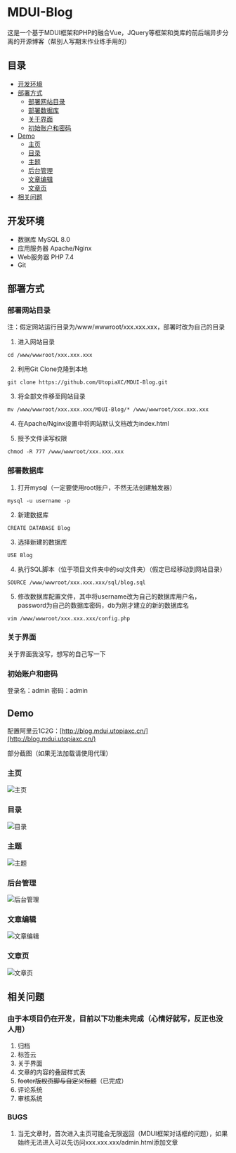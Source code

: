 # MDUI-Blog

这是一个基于MDUI框架和PHP的融合Vue，JQuery等框架和类库的前后端异步分离的开源博客（帮别人写期末作业练手用的）

## 目录

- [开发环境](#开发环境)
- [部署方式](#部署方式)
  - [部署网站目录](#部署网站目录)
  - [部署数据库](#部署数据库)
  - [关于界面 ](#关于界面 )
  - [初始账户和密码](#初始账户和密码)
- [Demo](#Demo)
  - [主页](#主页)
  - [目录](#目录)
  - [主题](#主题)
  - [后台管理](#后台管理)
  - [文章编辑](#文章编辑)
  - [文章页](#文章页)
- [相关问题](#相关问题)

## 开发环境

- 数据库 MySQL 8.0
- 应用服务器 Apache/Nginx
- Web服务器 PHP 7.4
- Git

## 部署方式

### 部署网站目录

注：假定网站运行目录为/www/wwwroot/xxx.xxx.xxx，部署时改为自己的目录

1. 进入网站目录

```shell
cd /www/wwwroot/xxx.xxx.xxx
```   

2. 利用Git Clone克隆到本地

```shell 
git clone https://github.com/UtopiaXC/MDUI-Blog.git
```

3. 将全部文件移至网站目录

```shell
mv /www/wwwroot/xxx.xxx.xxx/MDUI-Blog/* /www/wwwroot/xxx.xxx.xxx
```

4. 在Apache/Nginx设置中将网站默认文档改为index.html

5. 授予文件读写权限

```shell
chmod -R 777 /www/wwwroot/xxx.xxx.xxx
```  

### 部署数据库

1. 打开mysql（一定要使用root账户，不然无法创建触发器）

```shell
mysql -u username -p
```

2. 新建数据库

```mysql
CREATE DATABASE Blog
```

3. 选择新建的数据库

```mysql
USE Blog
```

4. 执行SQL脚本（位于项目文件夹中的sql文件夹）（假定已经移动到网站目录）

```mysql
SOURCE /www/wwwroot/xxx.xxx.xxx/sql/blog.sql
```

5. 修改数据库配置文件，其中将username改为自己的数据库用户名，password为自己的数据库密码，db为刚才建立的新的数据库名

```shell
vim /www/wwwroot/xxx.xxx.xxx/config.php
```

### 关于界面

关于界面我没写，想写的自己写一下

### 初始账户和密码

登录名：admin 密码：admin

## Demo
配置阿里云1C2G：[http://blog.mdui.utopiaxc.cn/](http://blog.mdui.utopiaxc.cn/)

部分截图（如果无法加载请使用代理）

### 主页

![主页](show/main_page.png)

### 目录

![目录](show/index.png)

### 主题

![主题](show/theme.png)

### 后台管理

![后台管理](show/admin.png)

### 文章编辑

![文章编辑](show/page_editor.png)

### 文章页

![文章页](show/page.png)

## 相关问题

### 由于本项目仍在开发，目前以下功能未完成（心情好就写，反正也没人用）

1. 归档
2. 标签云
3. 关于界面
4. 文章的内容的叠层样式表
5. ~~footer版权页脚与自定义标题~~（已完成）
6. 评论系统
7. 审核系统

### BUGS
1. 当无文章时，首次进入主页可能会无限返回（MDUI框架对话框的问题），如果始终无法进入可以先访问xxx.xxx.xxx/admin.html添加文章